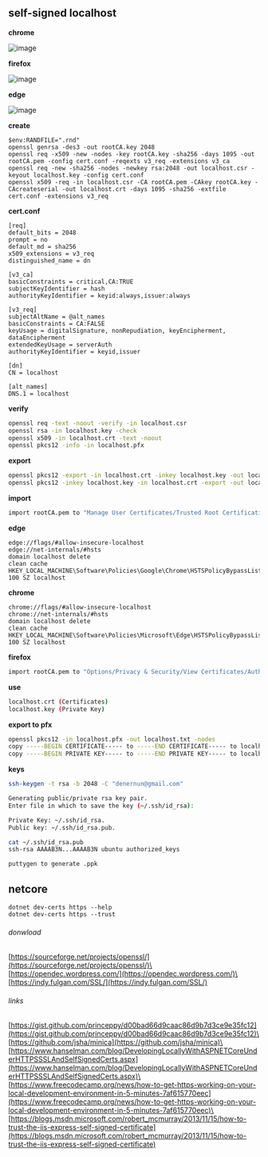 ## self-signed localhost
**chrome**

![image](https://user-images.githubusercontent.com/3607988/132902478-8cf8da91-1237-4d5d-aabc-ad7b7a495a7e.png)

**firefox**

![image](https://user-images.githubusercontent.com/3607988/132902392-eb722a37-3bcd-43fd-b794-4059435b8c54.png)

**edge**

![image](https://user-images.githubusercontent.com/3607988/132902600-b4569f98-2f54-4b97-a90b-99c4813a3063.png)

**create**
```terminal
$env:RANDFILE=".rnd"
openssl genrsa -des3 -out rootCA.key 2048
openssl req -x509 -new -nodes -key rootCA.key -sha256 -days 1095 -out rootCA.pem -config cert.conf -reqexts v3_req -extensions v3_ca
openssl req -new -sha256 -nodes -newkey rsa:2048 -out localhost.csr -keyout localhost.key -config cert.conf
openssl x509 -req -in localhost.csr -CA rootCA.pem -CAkey rootCA.key -CAcreateserial -out localhost.crt -days 1095 -sha256 -extfile cert.conf -extensions v3_req
```
**cert.conf**
```terminal
[req]
default_bits = 2048
prompt = no
default_md = sha256
x509_extensions = v3_req
distinguished_name = dn

[v3_ca]
basicConstraints = critical,CA:TRUE
subjectKeyIdentifier = hash
authorityKeyIdentifier = keyid:always,issuer:always

[v3_req]
subjectAltName = @alt_names
basicConstraints = CA:FALSE
keyUsage = digitalSignature, nonRepudiation, keyEncipherment, dataEncipherment
extendedKeyUsage = serverAuth
authorityKeyIdentifier = keyid,issuer

[dn]
CN = localhost

[alt_names]
DNS.1 = localhost
```
**verify**
```bash
openssl req -text -noout -verify -in localhost.csr
openssl rsa -in localhost.key -check
openssl x509 -in localhost.crt -text -noout
openssl pkcs12 -info -in localhost.pfx
```
**export**
```bash
openssl pkcs12 -export -in localhost.crt -inkey localhost.key -out localhost.p12
openssl pkcs12 -inkey localhost.key -in localhost.crt -export -out localhost.pfx
```
**import**
```bash
import rootCA.pem to "Manage User Certificates/Trusted Root Certification Authorities"
```
**edge**
```text
edge://flags/#allow-insecure-localhost
edge://net-internals/#hsts
domain localhost delete
clean cache
HKEY_LOCAL_MACHINE\Software\Policies\Google\Chrome\HSTSPolicyBypassList
100 SZ localhost
```
**chrome**
```text
chrome://flags/#allow-insecure-localhost
chrome://net-internals/#hsts
domain localhost delete
clean cache
HKEY_LOCAL_MACHINE\Software\Policies\Microsoft\Edge\HSTSPolicyBypassList
100 SZ localhost
```
**firefox**
```bash
import rootCA.pem to "Options/Privacy & Security/View Certificates/Authorities"
```
**use**
```bash
localhost.crt (Certificates)
localhost.key (Private Key)
```
**export to pfx**
```bash
openssl pkcs12 -in localhost.pfx -out localhost.txt -nodes
copy -----BEGIN CERTIFICATE----- to -----END CERTIFICATE----- to localhost.crt
copy -----BEGIN PRIVATE KEY----- to -----END PRIVATE KEY----- to localhost.key
```
**keys**
```bash
ssh-keygen -t rsa -b 2048 -C "denernun@gmail.com"

Generating public/private rsa key pair.
Enter file in which to save the key (~/.ssh/id_rsa):

Private Key: ~/.ssh/id_rsa.
Public key: ~/.ssh/id_rsa.pub.

cat ~/.ssh/id_rsa.pub
ssh-rsa AAAAB3N...AAAAB3N ubuntu authorized_keys

puttygen to generate .ppk
```
## netcore
```text
dotnet dev-certs https --help
dotnet dev-certs https --trust
```
###### donwload
[https://sourceforge.net/projects/openssl/](https://sourceforge.net/projects/openssl/)\
[https://opendec.wordpress.com/](https://opendec.wordpress.com/)\
[https://indy.fulgan.com/SSL/](https://indy.fulgan.com/SSL/)
###### links
[https://gist.github.com/princeppy/d00bad66d9caac86d9b7d3ce9e35fc12](https://gist.github.com/princeppy/d00bad66d9caac86d9b7d3ce9e35fc12)\
[https://github.com/jsha/minica](https://github.com/jsha/minica)\
[https://www.hanselman.com/blog/DevelopingLocallyWithASPNETCoreUnderHTTPSSSLAndSelfSignedCerts.aspx](https://www.hanselman.com/blog/DevelopingLocallyWithASPNETCoreUnderHTTPSSSLAndSelfSignedCerts.aspx)\
[https://www.freecodecamp.org/news/how-to-get-https-working-on-your-local-development-environment-in-5-minutes-7af615770eec](https://www.freecodecamp.org/news/how-to-get-https-working-on-your-local-development-environment-in-5-minutes-7af615770eec)\
[https://blogs.msdn.microsoft.com/robert_mcmurray/2013/11/15/how-to-trust-the-iis-express-self-signed-certificate](https://blogs.msdn.microsoft.com/robert_mcmurray/2013/11/15/how-to-trust-the-iis-express-self-signed-certificate)
